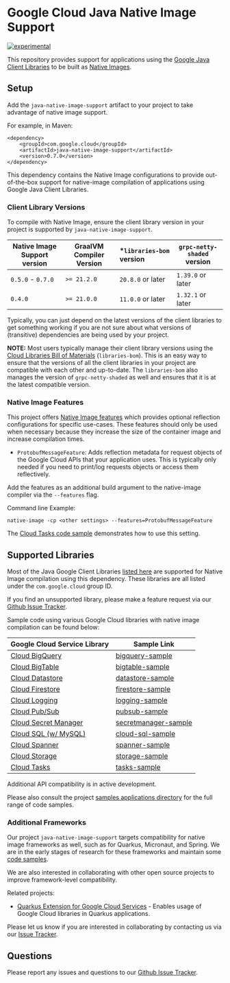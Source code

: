 # Google Cloud Java Native Image Support

[![experimental](http://badges.github.io/stability-badges/dist/experimental.svg)](http://github.com/badges/stability-badges)

This repository provides support for applications using the [Google Java Client Libraries](https://github.com/googleapis/google-cloud-java#supported-apis) to be built as [Native Images](https://www.graalvm.org/reference-manual/native-image/).

## Setup

Add the `java-native-image-support` artifact to your project to take advantage of native image support.

For example, in Maven:

```
<dependency>
    <groupId>com.google.cloud</groupId>
    <artifactId>java-native-image-support</artifactId>
    <version>0.7.0</version>
</dependency>
```

This dependency contains the Native Image configurations to provide out-of-the-box support for native-image compilation of applications using Google Java Client Libraries.

### Client Library Versions

To compile with Native Image, ensure the client library version in your project is supported by `java-native-image-support`.

| Native Image Support version | GraalVM Compiler Version | *`libraries-bom` version | `grpc-netty-shaded` version |
|-------------------------|--------------------------|:-------------------------|-----------------------------|
| `0.5.0` - `0.7.0`       | `>= 21.2.0`              | `20.8.0` or later        | `1.39.0` or later           |
| `0.4.0`                 | `>= 21.0.0`              | `11.0.0` or later        | `1.32.1` or later           |

Typically, you can just depend on the latest versions of the client libraries to get something working if you are not sure about what versions of (transitive) dependencies are being used by your project.

**NOTE:** Most users typically manage their client library versions using the [Cloud Libraries Bill of Materials](https://github.com/GoogleCloudPlatform/cloud-opensource-java/wiki/The-Google-Cloud-Platform-Libraries-BOM) (`libraries-bom`).
This is an easy way to ensure that the versions of all the client libraries in your project are compatible with each other and up-to-date.
The `libraries-bom` also manages the version of `grpc-netty-shaded` as well and ensures that it is at the latest compatible version.

### Native Image Features

This project offers [Native Image features](https://www.graalvm.org/sdk/javadoc/index.html?org/graalvm/nativeimage/hosted/Feature.html) which provides optional reflection configurations for specific use-cases.
These features should only be used when necessary because they increase the size of the container image and increase compilation times.

* `ProtobufMessageFeature`: Adds reflection metadata for request objects of the Google Cloud APIs that your application uses.
This is typically only needed if you need to print/log requests objects or access them reflectively.

Add the features as an additional build argument to the native-image compiler via the `--features` flag.

Command line Example:

```
native-image -cp <other settings> --features=ProtobufMessageFeature
```

The [Cloud Tasks code sample](java-native-image-samples/native-image-samples-client-library/tasks-sample/pom.xml) demonstrates how to use this setting.

## Supported Libraries

Most of the Java Google Client Libraries [listed here](https://github.com/googleapis/google-cloud-java#supported-apis) are supported for Native Image compilation using this dependency.
These libraries are all listed under the `com.google.cloud` group ID.

If you find an unsupported library, please make a feature request via our [Github Issue Tracker](https://github.com/GoogleCloudPlatform/java-native-image-support/issues).

Sample code using various Google Cloud libraries with native image compilation can be found below:

| Google Cloud Service Library  | Sample Link              | 
|-------------------------|--------------------------|
| [Cloud BigQuery](https://github.com/googleapis/java-bigquery) | [bigquery-sample](./java-native-image-samples/native-image-samples-client-library/bigquery-sample) |
| [Cloud BigTable](https://github.com/googleapis/java-bigtable) | [bigtable-sample](./java-native-image-samples/native-image-samples-client-library/bigtable-sample) |
| [Cloud Datastore](https://github.com/googleapis/java-datastore) | [datastore-sample](./java-native-image-samples/native-image-samples-client-library/datastore-sample) |
| [Cloud Firestore](https://github.com/googleapis/java-firestore) | [firestore-sample](./java-native-image-samples/native-image-samples-client-library/firestore-sample) |
| [Cloud Logging](https://github.com/googleapis/java-logging) | [logging-sample](./java-native-image-samples/native-image-samples-client-library/logging-sample) |
| [Cloud Pub/Sub](https://github.com/googleapis/java-pubsub) | [pubsub-sample](./java-native-image-samples/native-image-samples-client-library/pubsub-sample) |
| [Cloud Secret Manager](https://github.com/googleapis/java-secretmanager) | [secretmanager-sample](./java-native-image-samples/native-image-samples-client-library/secretmanager-sample) |
| [Cloud SQL (w/ MySQL)](https://github.com/GoogleCloudPlatform/cloud-sql-jdbc-socket-factory) | [cloud-sql-sample](./java-native-image-samples/native-image-samples-client-library/cloud-sql-sample) |
| [Cloud Spanner](https://github.com/googleapis/java-spanner) | [spanner-sample](./java-native-image-samples/native-image-samples-client-library/spanner-sample) |
| [Cloud Storage](https://github.com/googleapis/java-storage) | [storage-sample](./java-native-image-samples/native-image-samples-client-library/storage-sample) |
| [Cloud Tasks](https://github.com/googleapis/java-tasks) | [tasks-sample](./java-native-image-samples/native-image-samples-client-library/tasks-sample) |

Additional API compatibility is in active development.

Please also consult the project [samples applications directory](./java-native-image-samples) for the full range of code samples.

### Additional Frameworks

Our project `java-native-image-support` targets compatibility for native image frameworks as well, such as for Quarkus, Micronaut, and Spring.
We are in the early stages of research for these frameworks and maintain some [code samples](./java-native-image-samples).

We are also interested in collaborating with other open source projects to improve framework-level compatibility.

Related projects:

*  [Quarkus Extension for Google Cloud Services](https://github.com/quarkiverse/quarkiverse-google-cloud-services) - Enables usage of Google Cloud libraries in Quarkus applications.

Please let us know if you are interested in collaborating by contacting us via our [Issue Tracker](https://github.com/GoogleCloudPlatform/java-native-image-support/issues).

## Questions

Please report any issues and questions to our [Github Issue Tracker](https://github.com/GoogleCloudPlatform/java-native-image-support/issues).
